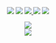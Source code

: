 
<p align="center">
    <a href="https://discordapp.com/users/982708145359056987" target"blank_"><img src="https://img.shields.io/badge/Discord-111111?style=for-the-badge&logo=discord&logoColor=white" target="_blank"></a> 
    <a href="https://open.spotify.com/user/oofgcp7hu0vfg9qhkf33xey6n" target"blank_"><img src="https://img.shields.io/badge/Spotify%20-111111.svg?&style=for-the-badge&logo=spotify&logoColor=white"></a>
    <a href="https://www.youtube.com/channel/UCI9ELTuau0YlBPP5miLKsXw" target"blank_"><img src="https://img.shields.io/badge/YouTube-111111?style=for-the-badge&logo=youtube&logoColor=white" target="_blank">
    <a href="https://twitter.com/wezqlf" target"blank_"><img src="https://img.shields.io/badge/Twitter%20-111111.svg?&style=for-the-badge&logo=twitter&logoColor=white"></a>
    <a href="https://github.com/Marnel0" target"blank_"><img src="https://img.shields.io/badge/GitHub%20-111111.svg?&style=for-the-badge&logo=github&logoColor=white"></a>
</p>


  <div align="center">
  <a href="https://discord.com/users/155336365188317192" target="_blank">
  <img src="https://lanyard-profile-readme.vercel.app/api/155336365188317192?bg=111111"> 
</a>
   </div>

   <div align="center">
     <a href="https://github.com/Marnel0"></a>
        <img src="https://github-readme-streak-stats.herokuapp.com?user=wezah&hide_border=true&background=111111&currStreakLabel=FFFFFF&sideLabels=FFFFFF&currStreakNum=FFFFFF&dates=FFFFFF&sideNums=FFFFFF&fire=FFFFFF&ring=FFFFFF&stroke=FFFFFFFF)](https://git.io/streak-stats" />
  </div>
